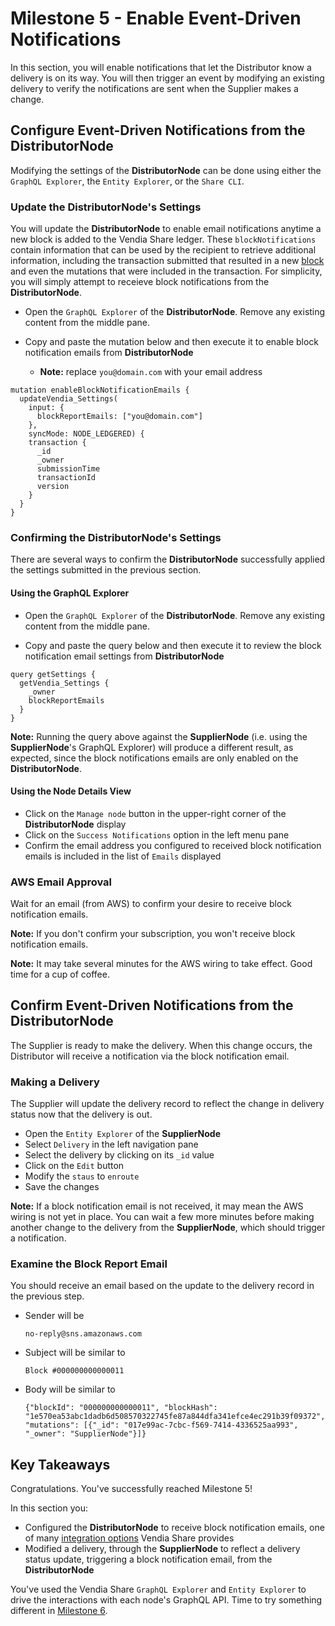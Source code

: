 # Milestone 5 - Enable Event-Driven Notifications
In this section, you will enable notifications that let the Distributor know a delivery is on its way.  You will then trigger an event by modifying an existing delivery to verify the notifications are sent when the Supplier makes a change.

## Configure Event-Driven Notifications from the DistributorNode
Modifying the settings of the **DistributorNode** can be done using either the `GraphQL Explorer`, the `Entity Explorer`, or the `Share CLI`.

### Update the DistributorNode's Settings
You will update the **DistributorNode** to enable email notifications anytime a new block is added to the Vendia Share ledger.  These `blockNotifications` contain information that can be used by the recipient to retrieve additional information, including the transaction submitted that resulted in a new [block](https://www.vendia.net/docs/share/terms-and-definitions#block) and even the mutations that were included in the transaction.  For simplicity, you will simply attempt to receieve block notifications from the **DistributorNode**.

* Open the `GraphQL Explorer` of the **DistributorNode**. Remove any existing content from the middle pane.

* Copy and paste the mutation below and then execute it to enable block notification emails from **DistributorNode** 
    * **Note:** replace `you@domain.com` with your email address

```
mutation enableBlockNotificationEmails {
  updateVendia_Settings(
    input: {
      blockReportEmails: ["you@domain.com"]
    },
    syncMode: NODE_LEDGERED) {
    transaction {
      _id
      _owner
      submissionTime
      transactionId
      version
    }
  }
}
```

### Confirming the DistributorNode's Settings
There are several ways to confirm the **DistributorNode** successfully applied the settings submitted in the previous section.

#### Using the GraphQL Explorer 
* Open the `GraphQL Explorer` of the **DistributorNode**. Remove any existing content from the middle pane.

* Copy and paste the query below and then execute it to review the block notification email settings from **DistributorNode**
```
query getSettings {
  getVendia_Settings {
    _owner
    blockReportEmails
  }
}
```

**Note:** Running the query above against the **SupplierNode** (i.e. using the **SupplierNode**'s GraphQL Explorer) will produce a different result, as expected, since the block notifications emails are only enabled on the **DistributorNode**.

#### Using the Node Details View
* Click on the `Manage node` button in the upper-right corner of the  **DistributorNode** display
* Click on the `Success Notifications` option in the left menu pane
* Confirm the email address you configured to received block notification emails is included in the list of `Emails` displayed 

### AWS Email Approval
Wait for an email (from AWS) to confirm your desire to receive block notification emails.  

**Note:** If you don't confirm your subscription, you won't receive block notification emails.

**Note:** It may take several minutes for the AWS wiring to take effect.  Good time for a cup of coffee.

## Confirm Event-Driven Notifications from the DistributorNode

The Supplier is ready to make the delivery.  When this change occurs, the Distributor will receive a notification via the block notification email.

### Making a Delivery
The Supplier will update the delivery record to reflect the change in delivery status now that the delivery is out.

* Open the `Entity Explorer` of the **SupplierNode**
* Select `Delivery` in the left navigation pane
* Select the delivery by clicking on its `_id` value
* Click on the `Edit` button
* Modify the `staus` to `enroute`
* Save the changes

**Note:** If a block notification email is not received, it may mean the AWS wiring is not yet in place.  You can wait a few more minutes before making another change to the delivery from the **SupplierNode**, which should trigger a notification.

### Examine the Block Report Email
You should receive an email based on the update to the delivery record in the previous step.

* Sender will be
    ```
    no-reply@sns.amazonaws.com
    ```
* Subject will be similar to
    ```
    Block #000000000000011
    ```

* Body will be similar to 
    ```
    {"blockId": "000000000000011", "blockHash": "1e570ea53abc1dadb6d508570322745fe87a844dfa341efce4ec291b39f09372", "mutations": [{"_id": "017e99ac-7cbc-f569-7414-4336525aa993", "_owner": "SupplierNode"}]}
    ```

## Key Takeaways
Congratulations.  You've successfully reached Milestone 5!

In this section you:

* Configured the **DistributorNode** to receive block notification emails, one of many [integration options](https://www.vendia.net/docs/share/integrations) Vendia Share provides
* Modified a delivery, through the **SupplierNode** to reflect a delivery status update, triggering a block notification email, from the **DistributorNode**

You've used the Vendia Share `GraphQL Explorer` and `Entity Explorer` to drive the interactions with each node's GraphQL API. Time to try something different in [Milestone 6](README-Milestone6.md).
